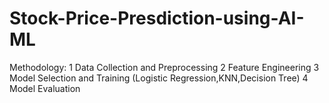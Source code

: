 # Stock-Price-Presdiction-using-AI-ML
Methodology: 1  Data Collection and Preprocessing 2   Feature Engineering 3  Model Selection and Training (Logistic Regression,KNN,Decision Tree) 4  Model Evaluation
